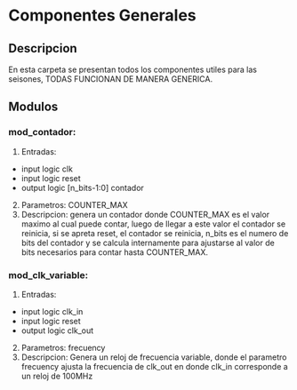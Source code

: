 # Componentes Generales
## Descripcion
En esta carpeta se presentan todos los componentes utiles para las seisones,
TODAS FUNCIONAN DE MANERA GENERICA.

## Modulos

### mod_contador:
  1. Entradas: 
  * input logic clk
  * input logic reset
  * output logic [n_bits-1:0] contador
  2. Parametros: COUNTER_MAX
  3. Descripcion: genera un contador donde COUNTER_MAX es el valor maximo al cual puede contar, luego de llegar a este valor
el contador se reinicia, si se apreta reset, el contador se reinicia, n_bits es el numero de bits del contador y se calcula internamente para ajustarse al valor de bits necesarios para contar hasta COUNTER_MAX.
### mod_clk_variable:
  1. Entradas:
   * input logic clk_in
   * input logic reset
   * output logic clk_out
  2. Parametros: frecuency
  3. Descripcion: Genera un reloj de frecuencia variable, donde el parametro frecuency ajusta la frecuencia de clk_out en donde clk_in corresponde a un reloj de 100MHz
